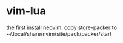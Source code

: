 # vim-lua
the first install neovim: copy store-packer to ~/.local/share/nvim/site/pack/packer/start
